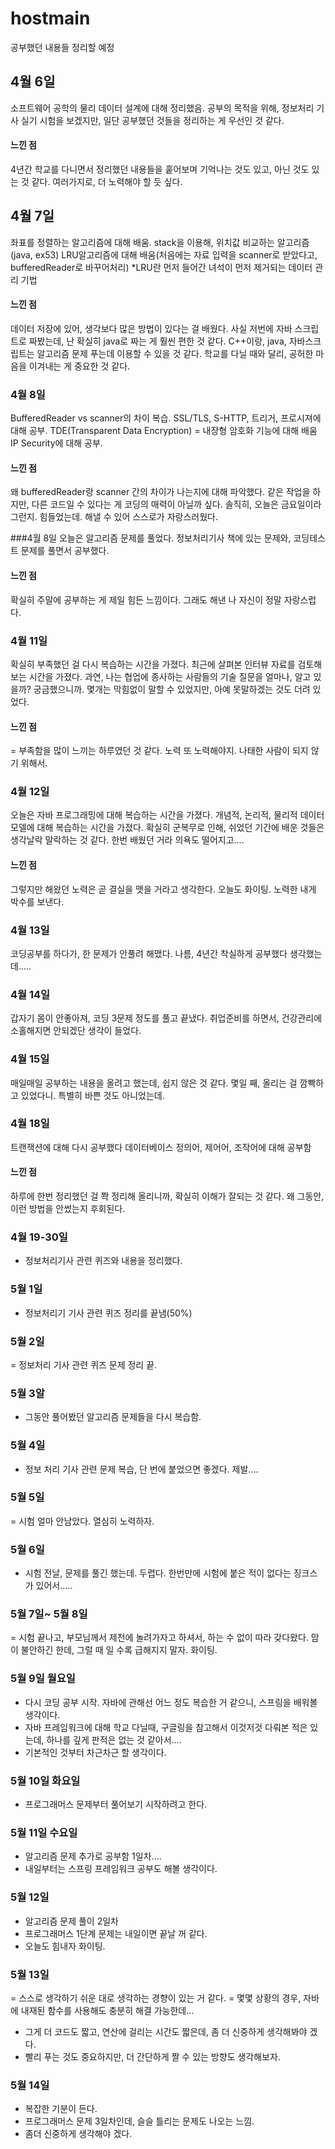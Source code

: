 # hostmain
공부했던 내용들 정리할 예정


## 4월 6일
소프트웨어 공학의 물리 데이터 설계에 대해 정리했음.
공부의 목적을 위해, 정보처리 기사 실기 시험을 보겠지만, 일단 공부했던 것들을 정리하는 게 우선인 것 같다.

#### 느낀 점
4년간 학교를 다니면서 정리했던 내용들을 훝어보며 기억나는 것도 있고, 아닌 것도 있는 것 같다. 
여러가지로, 더 노력해야 할 듯 싶다.

## 4월 7일
좌표를 정렬하는 알고리즘에 대해 배움.
stack을 이용해, 위치값 비교하는 알고리즘(java, ex53)
LRU알고리즘에 대해 배움(처음에는 자료 입력을 scanner로 받았다고, bufferedReader로 바꾸어처리)
*LRU란 먼저 들어간 녀석이 먼저 제거되는 데이터 관리 기법

#### 느낀 점
데이터 저장에 있어, 생각보다 많은 방법이 있다는 걸 배웠다.
사실 저번에 자바 스크립트로 짜봤는데, 난 확실히 java로 짜는 게 훨씬 편한 것 같다.
C++이랑, java, 자바스크립트는 알고리즘 문제 푸는데 이용할 수 있을 것 같다.
학교를 다닐 때와 달리, 공허한 마음을 이겨내는 게 중요한 것 같다.


### 4월 8일
BufferedReader vs scanner의 차이 복습.
SSL/TLS, S-HTTP, 트리거, 프로시져에 대해 공부.
TDE(Transparent Data Encryption) = 내장형 암호화 기능에 대해 배움
IP Security에 대해 공부.

#### 느낀 점
왜 bufferedReader랑 scanner 간의 차이가 나는지에 대해 파악했다.
같은 작업을 하지만, 다른 코드일 수 있다는 게 코딩의 매력이 아닐까 싶다.
솔직히, 오늘은 금요일이라 그런지. 힘들었는데. 해낼 수 있어 스스로가 자랑스러웠다.

###4월 8일
오늘은 알고리즘 문제를 풀었다.
정보처리기사 책에 있는 문제와, 코딩테스트 문제를 풀면서 공부했다.

#### 느낀 점
확실히 주말에 공부하는 게 제일 힘든 느낌이다.
그래도 해낸 나 자신이 정말 자랑스럽다.

### 4월 11일
확실히 부족했던 걸 다시 복습하는 시간을 가졌다.
최근에 살펴본 인터뷰 자료를 검토해보는 시간을 가졌다. 과연, 나는 협업에 종사하는 사람들의 기술 질문을 얼마나, 알고 있을까? 궁금했으니까.
몇개는 막힘없이 말할 수 있었지만, 아예 못말하겠는 것도 더려 있었다.

#### 느낀 점
= 부족함을 많이 느끼는 하루였던 것 같다.
노력 또 노력해야지. 나태한 사람이 되지 않기 위해서.

### 4월 12일
오늘은 자바 프로그래밍에 대해 복습하는 시간을 가졌다.
개념적, 논리적, 물리적 데이터모델에 대해 복습하는 시간을 가졌다.
확실히 군복무로 인해, 쉬었던 기간에 배운 것들은 생각날락 말락하는 것 같다.
한번 배웠던 거라 의욕도 떨어지고....

#### 느낀 점
그렇지만 해왔던 노력은 곧 결실을 맷을 거라고 생각한다.
오늘도 화이팅. 노력한 내게 박수를 보낸다. 

### 4월 13일 
코딩공부를 하다가, 한 문제가 안풀려 해맸다.
나름, 4년간 착실하게 공부했다 생각했는데.....

### 4월 14일
갑자기 몸이 안좋아져, 코딩 3문제 정도를 풀고 끝냈다.
취업준비를 하면서, 건강관리에 소홀해지면 안되겠단 생각이 들었다.

### 4월 15일
매일매일 공부하는 내용을 올려고 했는데, 쉽지 않은 것 같다.
몇일 째, 올리는 걸 깜빡하고 있었다니. 특별히 바쁜 것도 아니었는데.

### 4월 18일
트랜잭션에 대해 다시 공부했다
데이터베이스 정의어, 제어어, 조작어에 대해 공부함

#### 느낀 점
하루에 한번 정리했던 걸 쫙 정리해 올리니까, 확실히 이해가 잘되는 것 같다.
왜 그동안, 이런 방법을 안썼는지 후회된다.

### 4월 19-30일
- 정보처리기사 관련 퀴즈와 내용을 정리했다.

### 5월 1일
- 정보처리기 기사 관련 퀴즈 정리를 끝냄(50%)

### 5월 2일
= 정보처리 기사 관련 퀴즈 문제 정리 끝.

### 5월 3알
- 그동안 풀어봤던 알고리즘 문제들을 다시 복습함.

### 5월 4일
- 정보 처리 기사 관련 문제 복습, 단 번에 붙었으면 좋겠다. 제발....

### 5월 5일 
= 시험 얼마 안남았다. 열심히 노력하자.

### 5월 6일
- 시험 전날, 문제를 풀긴 했는데. 두렵다. 한번만에 시험에 붙은 적이 없다는 징크스가 있어서.....

### 5월 7일~ 5월 8일 
= 시험 끝나고, 부모님께서 제천에 놀려가자고 하셔서, 하는 수 없이 따라 갖다왔다. 맘이 불안하긴 한데, 그럴 때 일 수록 급해지지 말자. 화이팅.

### 5월 9일 월요일
- 다시 코딩 공부 시작. 자바에 관해선 어느 정도 복습한 거 같으니, 스프링을 배워볼 생각이다.
- 자바 프레임워크에 대해 학교 다닐때, 구글링을 참고해서 이것저것 다뤄본 적은 있는데, 하나를 깊게 판적은 없는 것 같아서....
- 기본적인 것부터 차근차근 할 생각이다.

### 5월 10일 화요일
- 프로그래머스 문제부터 풀어보기 시작하려고 한다.

### 5월 11일 수요일
- 알고리즘 문제 추가로 공부함 1일차....
- 내일부터는 스프링 프레임워크 공부도 해볼 생각이다.


### 5월 12일
- 알고리즘 문제 풀이 2일차
- 프로그래머스 1단계 문제는 내일이면 끝날 꺼 같다. 
- 오늘도 힘내자 화이팅.

### 5월 13일
= 스스로 생각하기 쉬운 대로 생각하는 경향이 있는 거 같다.
= 몇몇 상황의 경우, 자바에 내재된 함수를 사용해도 충분히 해결 가능한데...
- 그게 더 코드도 짧고, 연산에 걸리는 시간도 짧은데, 좀 더 신중하게 생각해봐야 겠다.
- 빨리 푸는 것도 중요하지만, 더 간단하게 짤 수 있는 방향도 생각해보자.

### 5월 14일
- 복잡한 기분이 든다.
- 프로그래머스 문제 3일차인데, 슬슬 틀리는 문제도 나오는 느낌.
- 좀더 신중하게 생각해야 겠다. 




